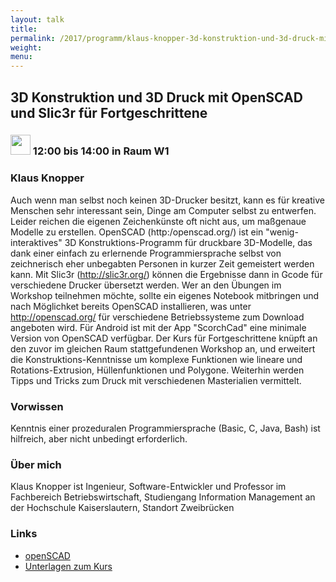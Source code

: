 ```yaml
---
layout: talk
title:
permalink: /2017/programm/klaus-knopper-3d-konstruktion-und-3d-druck-mit-openscad-und-slic3r-fuer-fortgeschrittene/
weight:
menu:
---
```

## 3D Konstruktion und 3D Druck mit OpenSCAD und Slic3r für Fortgeschrittene

### <img height = "32" src="../../../images/workshop.svg"> 12:00 bis 14:00 in Raum W1

### Klaus Knopper

Auch wenn man selbst noch keinen 3D-Drucker besitzt, kann es für kreative Menschen sehr interessant sein, Dinge am Computer selbst zu entwerfen. Leider reichen die eigenen Zeichenkünste oft nicht aus, um maßgenaue Modelle zu erstellen. OpenSCAD (http:/openscad.org/) ist ein "wenig-interaktives" 3D Konstruktions-Programm für druckbare 3D-Modelle, das dank einer einfach zu erlernende Programmiersprache selbst von zeichnerisch eher unbegabten Personen in kurzer Zeit gemeistert werden kann. Mit Slic3r (http://slic3r.org/) können die Ergebnisse dann in Gcode für verschiedene Drucker übersetzt werden. Wer an den Übungen im Workshop teilnehmen möchte, sollte ein eigenes Notebook mitbringen und nach Möglichket bereits OpenSCAD installieren, was unter http://openscad.org/ für verschiedene Betriebssysteme zum Download angeboten wird. Für Android ist mit der App "ScorchCad" eine minimale Version von OpenSCAD verfügbar. Der Kurs für Fortgeschrittene knüpft an den zuvor im gleichen Raum stattgefundenen Workshop an, und erweitert die Konstruktions-Kenntnisse um komplexe Funktionen wie lineare und Rotations-Extrusion, Hüllenfunktionen und Polygone. Weiterhin werden Tipps und Tricks zum Druck mit verschiedenen Masterialien vermittelt.

### Vorwissen

Kenntnis einer prozeduralen Programmiersprache (Basic, C, Java, Bash) ist hilfreich, aber nicht unbedingt erforderlich. 

### Über mich

Klaus Knopper ist Ingenieur, Software-Entwickler und Professor im Fachbereich Betriebswirtschaft, Studiengang Information Management an der Hochschule Kaiserslautern, Standort Zweibrücken

### Links

- <a href="http://www.openscad.org" target="_blank">openSCAD</a>
- <a href="http://knopper.net/tuebix/" target="_blank">Unterlagen zum Kurs</a>
